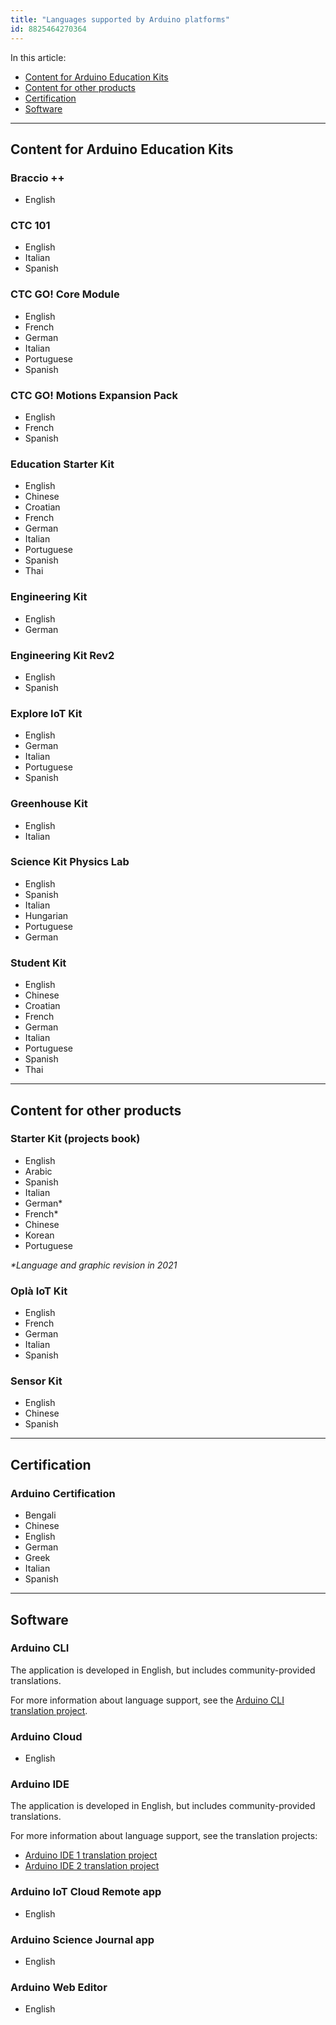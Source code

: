 ```yaml
---
title: "Languages supported by Arduino platforms"
id: 8825464270364
---
```


In this article:

* [Content for Arduino Education Kits](#education)
* [Content for other products](#other)
* [Certification](#certification)
* [Software](#software)

---

<a id="education"></a>

## Content for Arduino Education Kits

### Braccio ++

* English

### CTC 101

* English
* Italian
* Spanish

<!-- markdownlint-disable-next-line MD026 -->
### CTC GO! Core Module

* English
* French
* German
* Italian
* Portuguese
* Spanish

### CTC GO! Motions Expansion Pack

* English
* French
* Spanish

### Education Starter Kit

* English
* Chinese
* Croatian
* French
* German
* Italian
* Portuguese
* Spanish
* Thai

### Engineering Kit

* English
* German

### Engineering Kit Rev2

* English
* Spanish

### Explore IoT Kit

* English
* German
* Italian
* Portuguese
* Spanish

### Greenhouse Kit

* English
* Italian

### Science Kit Physics Lab

* English
* Spanish
* Italian
* Hungarian
* Portuguese
* German

### Student Kit

* English
* Chinese
* Croatian
* French
* German
* Italian
* Portuguese
* Spanish
* Thai

---

<a id="other"></a>

## Content for other products

### Starter Kit (projects book)

* English
* Arabic
* Spanish
* Italian
* German*
* French*
* Chinese
* Korean
* Portuguese

<!-- markdownlint-disable-next-line MD036 -->
_*Language and graphic revision in 2021_

### Oplà IoT Kit

* English
* French
* German
* Italian
* Spanish

### Sensor Kit

* English
* Chinese
* Spanish

---

<a id="certification"></a>

## Certification

### Arduino Certification

* Bengali
* Chinese
* English
* German
* Greek
* Italian
* Spanish

---

<a id="software"></a>

## Software

### Arduino CLI

The application is developed in English, but includes community-provided translations.

For more information about language support, see the [Arduino CLI translation project](https://app.transifex.com/arduino-1/arduino-cli/).

### Arduino Cloud

* English

### Arduino IDE

The application is developed in English, but includes community-provided translations.

For more information about language support, see the translation projects:

* [Arduino IDE 1 translation project](https://www.transifex.com/mbanzi/arduino-ide-15/)
* [Arduino IDE 2 translation project](https://www.transifex.com/arduino-1/ide2/)

### Arduino IoT Cloud Remote app

* English

### Arduino Science Journal app

* English

### Arduino Web Editor

* English

